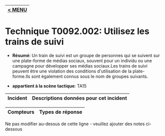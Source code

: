 |[< MENU](../../README.md)|
|---|
# Technique T0092.002: Utilisez les trains de suivi

* **Résumé**: Un train de suivi est un groupe de personnes qui se suivent sur une plate-forme de médias sociaux, souvent pour un individu ou une campagne pour développer ses médias sociaux.Les trains de suivi peuvent être une violation des conditions d'utilisation de la plate-forme.Ils sont également connus sous le nom de groupes suivants.

* **appartient à la scène tactique**: TA15


|Incident |Descriptions données pour cet incident |
|-------- |-------------------- |



|Compteurs |Types de réponse |
|-------- |-------------- |


Ne pas modifier au-dessus de cette ligne - veuillez ajouter des notes ci-dessous